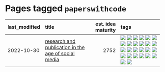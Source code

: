 # Pages tagged `paperswithcode`

|last_modified|title|est. idea maturity|tags
|:---|:---|---:|:---|
|2022-10-30|[research and publication in the age of social media](../research-and-social.md)|2752|[![](https://img.shields.io/badge/tag-arxiv-8fb3d)](../tags/arxiv.md) [![](https://img.shields.io/badge/tag-citation-8a140)](../tags/citation.md) [![](https://img.shields.io/badge/tag-corrections-83cbca)](../tags/corrections.md) [![](https://img.shields.io/badge/tag-credit-e33481)](../tags/credit.md) [![](https://img.shields.io/badge/tag-curation-b59164)](../tags/curation.md) [![](https://img.shields.io/badge/tag-discoverability-2b1224)](../tags/discoverability.md) [![](https://img.shields.io/badge/tag-discussion-b25b5)](../tags/discussion.md) [![](https://img.shields.io/badge/tag-feed-869cae)](../tags/feed.md) [![](https://img.shields.io/badge/tag-git-3c7f53)](../tags/git.md) [![](https://img.shields.io/badge/tag-github-22d494)](../tags/github.md) [![](https://img.shields.io/badge/tag-historyofscience-90446b)](../tags/historyofscience.md) [![](https://img.shields.io/badge/tag-mastodon-35d2ce)](../tags/mastodon.md) [![](https://img.shields.io/badge/tag-openreview-8e95e2)](../tags/openreview.md) [![](https://img.shields.io/badge/tag-paperswithcode-be4650)](../tags/paperswithcode.md) [![](https://img.shields.io/badge/tag-platform-3f3dc3)](../tags/platform.md) [![](https://img.shields.io/badge/tag-publication-96f021)](../tags/publication.md) [![](https://img.shields.io/badge/tag-reproducibility-cdef47)](../tags/reproducibility.md) [![](https://img.shields.io/badge/tag-research-99b5f2)](../tags/research.md) [![](https://img.shields.io/badge/tag-retractions-d46ff4)](../tags/retractions.md) [![](https://img.shields.io/badge/tag-search-faa2fc)](../tags/search.md) [![](https://img.shields.io/badge/tag-socialmedia-1ee399)](../tags/socialmedia.md) [![](https://img.shields.io/badge/tag-stackoverflow-49fd1a)](../tags/stackoverflow.md) [![](https://img.shields.io/badge/tag-subscription-6edb5)](../tags/subscription.md) [![](https://img.shields.io/badge/tag-transparency-97a75e)](../tags/transparency.md) [![](https://img.shields.io/badge/tag-twitter-f1c85)](../tags/twitter.md) [![](https://img.shields.io/badge/tag-validation-2229ca)](../tags/validation.md)|